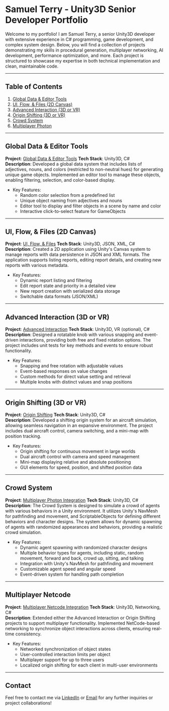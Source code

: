 
# Samuel Terry - Unity3D Senior Developer Portfolio

Welcome to my portfolio! I am Samuel Terry, a senior Unity3D developer with extensive experience in C# programming, game development, and complex system design. Below, you will find a collection of projects demonstrating my skills in procedural generation, multiplayer networking, AI development, performance optimization, and more. Each project is structured to showcase my expertise in both technical implementation and clean, maintainable code.

---

## Table of Contents

1. [Global Data & Editor Tools](#global-data--editor-tools)
2. [UI, Flow, & Files (2D Canvas)](#ui-flow--files-2d-canvas)
3. [Advanced Interaction (3D or VR)](#advanced-interaction-3d-or-vr)
4. [Origin Shifting (3D or VR)](#origin-shifting-3d-or-vr)
5. [Crowd System](#crowd-system)
5. [Multiplayer Photon](#multiplayer-photon)

---

## Global Data & Editor Tools

**Project**: [Global Data & Editor Tools](https://github.com/Sammoh/SamTerry_Portfolio/tree/main/project/Assets/1.%20Global%20Data%20%26%20Editor%20Tools)
**Tech Stack**: Unity3D, C#  
**Description**: Developed a global data system that includes lists of adjectives, nouns, and colors (restricted to non-neutral hues) for generating unique game objects. Implemented an editor tool to manage these objects, enabling filtering, selection, and color-based display.

* Key Features:
  - Random color selection from a predefined list
  - Unique object naming from adjectives and nouns
  - Editor tool to display and filter objects in a scene by name and color
  - Interactive click-to-select feature for GameObjects

---

## UI, Flow, & Files (2D Canvas)

**Project**: [UI, Flow, & Files](https://github.com/Sammoh/SamTerry_Portfolio/tree/main/project/Assets/2.%20UI%2C%20Flow%2C%20%26%20Files%20(2D%20Canvas))
**Tech Stack**: Unity3D, JSON, XML, C#  
**Description**: Created a 2D application using Unity's Canvas system to manage reports with data persistence in JSON and XML formats. The application supports listing reports, editing report details, and creating new reports with various metadata.

* Key Features:
  - Dynamic report listing and filtering
  - Edit report state and priority in a detailed view
  - New report creation with serialized data storage
  - Switchable data formats (JSON/XML)

---

## Advanced Interaction (3D or VR)

**Project**: [Advanced Interaction](https://github.com/Sammoh/SamTerry_Portfolio/tree/main/project/Assets/3.%20Advanced%20Interaction%20(3D%20or%20VR))
**Tech Stack**: Unity3D, VR (optional), C#  
**Description**: Designed a rotatable knob with various snapping and event-driven interactions, providing both free and fixed rotation options. The project includes unit tests for key methods and events to ensure robust functionality.

* Key Features:
  - Snapping and free rotation with adjustable values
  - Event-based responses on value changes
  - Custom methods for direct value setting and retrieval
  - Multiple knobs with distinct values and snap positions

---

## Origin Shifting (3D or VR)

**Project**: [Origin Shifting](https://github.com/Sammoh/SamTerry_Portfolio/tree/main/project/Assets/4.%20Origin%20Shifting%20(3D%20or%20VR))
**Tech Stack**: Unity3D, C#  
**Description**: Developed a shifting origin system for an aircraft simulation, allowing seamless navigation in an expansive environment. The project includes dual aircraft control, camera switching, and a mini-map with position tracking.

* Key Features:
  - Origin shifting for continuous movement in large worlds
  - Dual aircraft control with camera and speed management
  - Mini-map displaying relative and absolute positioning
  - GUI elements for speed, position, and shifted position data

---

## Crowd System

**Project**: [Multiplayer Photon Integration](https://github.com/Sammoh/SamTerry_Portfolio/tree/main/project/Assets/5.%20CrowdSystem)
**Tech Stack**: Unity3D, C#  
**Description**: The Crowd System is designed to simulate a crowd of agents with various behaviors in a Unity environment. It utilizes Unity's NavMesh for pathfinding and movement, and ScriptableObjects for defining different behaviors and character designs. The system allows for dynamic spawning of agents with randomized appearances and behaviors, providing a realistic crowd simulation.

* Key Features:
  - Dynamic agent spawning with randomized character designs
  - Multiple behavior types for agents, including static, random movement, forward and back, crowd up, sitting, and talking
  - Integration with Unity's NavMesh for pathfinding and movement
  - Customizable agent speed and angular speed
  - Event-driven system for handling path completion

---


## Multiplayer Netcode

**Project**: [Multiplayer Netcode Integration]()
**Tech Stack**: Unity3D, Networking, C#  
**Description**: Extended either the Advanced Interaction or Origin Shifting projects to support multiplayer functionality. Implemented NetCode-based networking to synchronize object interactions across clients, ensuring real-time consistency.

* Key Features:
  - Networked synchronization of object states
  - User-controlled interaction limits per object
  - Multiplayer support for up to three users
  - Localized origin shifting for each client in multi-user environments

---

## Contact

Feel free to contact me via [LinkedIn](https://www.linkedin.com/in/sameats3d) or [Email](mailto:sameats3d@gmail.com) for any further inquiries or project collaborations!

